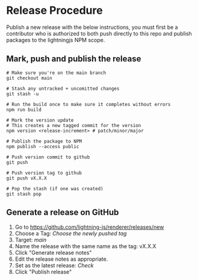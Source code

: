 # Release Procedure

Publish a new release with the below instructions, you must first be a contributor
who is authorized to both push directly to this repo and publish packages to the
lightningjs NPM scope.

## Mark, push and publish the release

```
# Make sure you're on the main branch
git checkout main

# Stash any untracked + uncomitted changes
git stash -u

# Run the build once to make sure it completes without errors
npm run build

# Mark the version update
# This creates a new tagged commit for the version
npm version <release-increment> # patch/minor/major

# Publish the package to NPM
npm publish --access public

# Push version commit to github
git push

# Push version tag to github
git push vX.X.X

# Pop the stash (if one was created)
git stash pop
```

## Generate a release on GitHub

1. Go to https://github.com/lightning-js/renderer/releases/new
2. Choose a Tag: _Choose the newly pushed tag_
3. Target: _main_
4. Name the release with the same name as the tag: vX.X.X
5. Click "Generate release notes"
6. Edit the release notes as appropriate.
7. Set as the latest release: _Check_
8. Click "Publish release"
